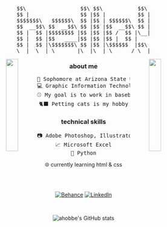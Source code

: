 <div align="center">
<!-- ASCII -->
<pre>
$$\                 $$\ $$\           $$\ 
$$ |                $$ |$$ |          $$ |
$$$$$$$\   $$$$$$\  $$ |$$ | $$$$$$\  $$ |
$$  __$$\ $$  __$$\ $$ |$$ |$$  __$$\ $$ |
$$ |  $$ |$$$$$$$$ |$$ |$$ |$$ /  $$ |\__|
$$ |  $$ |$$   ____|$$ |$$ |$$ |  $$ |    
$$ |  $$ |\$$$$$$$\ $$ |$$ |\$$$$$$  |$$\ 
\__|  \__| \_______|\__|\__| \______/ \__|
</pre>

<!-- Cats -->
<img src="meow.gif" align="left" width="25%">
<img src="meow.gif" align="right" width="25%">

<!-- About -->
### about me
<pre>
🔱 Sophomore at Arizona State University
💻 Graphic Information Technology major
⚾ My goal is to work in baseball
🐈‍⬛ Petting cats is my hobby
</pre>

<!-- Technical Skills -->
### technical skills
<pre>
📷 Adobe Photoshop, Illustrator, InDesign
📈 Microsoft Excel
🐍 Python
</pre>

<!-- Currently learning -->
🌐 currently learning html & css

<br>
<br>

<!-- Profile links -->
[![Behance](https://img.shields.io/badge/behance-0057ff)](https://be.net/anna-hobbs)
[![LinkedIn](https://img.shields.io/badge/linkedin-0a66c2)](https://linkedin.com/in/anna-hobbs)

<br>

<!-- Widget thing -->
![ahobbe's GitHub stats](https://github-readme-stats.vercel.app/api?username=ahobbe&theme=github_dark&show_icons=true)
</div>
